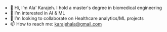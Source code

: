 - 👋 Hi, I’m Ala' Karajeh. I hold a master's degree in biomedical engineering
- 👀 I’m interested in AI & ML
- 💞️ I’m looking to collaborate on Healthcare analytics/ML projects
- 📫 How to reach me: karajehala@gmail.com

<!---
karajeh-ala/karajeh-ala is a ✨ special ✨ repository because its `README.md` (this file) appears on your GitHub profile.
You can click the Preview link to take a look at your changes.
--->
